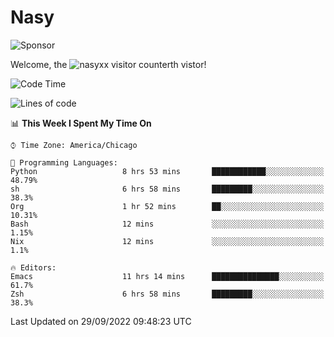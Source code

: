 # Nasy

<!--
<p align="center">
<img height="200" src="https://github-readme-stats.vercel.app/api?username=nasyxx&count_private=true&show_icons=true&theme=dracula&include_all_commits=true"/>
<img height="200" src="https://github-readme-stats.vercel.app/api/top-langs/?username=nasyxx&theme=dracula&hide=html,jupyter+notebook&count_private=true&show_icons=true"/>
</p>

  
----------------
-->

![Sponsor](https://img.shields.io/static/v1.svg?label=Sponsor&message=%E2%9D%A4&logo=GitHub&style=flat&color=pink)
 
Welcome, the ![nasyxx visitor counter](https://count.getloli.com/get/@nasyxx?theme=rule34)th vistor!
 
<!--START_SECTION:waka-->
![Code Time](http://img.shields.io/badge/Code%20Time-2%2C671%20hrs%2020%20mins-blue)

![Lines of code](https://img.shields.io/badge/From%20Hello%20World%20I%27ve%20Written-5%20Million%20lines%20of%20code-blue)

📊 **This Week I Spent My Time On** 

```text
⌚︎ Time Zone: America/Chicago

💬 Programming Languages: 
Python                   8 hrs 53 mins       ████████████░░░░░░░░░░░░░   48.79% 
sh                       6 hrs 58 mins       █████████░░░░░░░░░░░░░░░░   38.3% 
Org                      1 hr 52 mins        ██░░░░░░░░░░░░░░░░░░░░░░░   10.31% 
Bash                     12 mins             ░░░░░░░░░░░░░░░░░░░░░░░░░   1.15% 
Nix                      12 mins             ░░░░░░░░░░░░░░░░░░░░░░░░░   1.1%

🔥 Editors: 
Emacs                    11 hrs 14 mins      ███████████████░░░░░░░░░░   61.7% 
Zsh                      6 hrs 58 mins       █████████░░░░░░░░░░░░░░░░   38.3%

```


 Last Updated on 29/09/2022 09:48:23 UTC
<!--END_SECTION:waka-->

<!-- ![visitors](https://visitor-badge.laobi.icu/badge?page_id=nasyxx.nasyxx) -->
